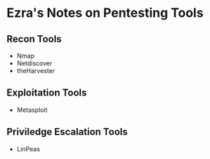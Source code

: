 # Ezra's Notes on Pentesting Tools
## Recon Tools
* Nmap
* Netdiscover
* theHarvester
## Exploitation Tools
* Metasploit
## Priviledge Escalation Tools
* LinPeas

